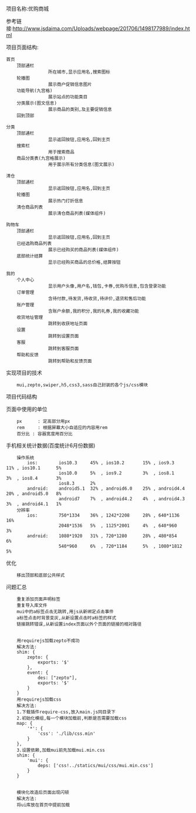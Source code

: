 项目名称:优购商城

参考链接:http://www.jsdaima.com/Uploads/webpage/201706/1498177989/index.html

项目页面结构:

	首页
		顶部通栏
					所在城市,显示应用名,搜索图标
		轮播图
					展示商户促销信息图片
		功能导航(九宫格)
					展示站点的功能类目
		分类展示(图文信息)
					展示商品的类别,及主要促销信息
		回到顶部

	分类
		顶部通栏
					显示返回按钮,应用名,回到主页
		搜索栏
					用于搜索商品
		商品分类表(九宫格展示)
					用于展示所有分类信息(图文展示)	
	
	清仓
		顶部通栏
					显示返回按钮,应用名,回到主页
		轮播图
					展示热门打折信息
		清仓商品列表
					展示清仓商品列表(媒体组件)

	购物车
		顶部通栏
					显示返回按钮,应用名,回到主页
		已经选购商品列表
					展示已经购买的商品列表(媒体组件)
		底部统计结算
					显示已经购买商品的总价格,结算按钮

	我的
		个人中心
					显示用户头像,用户名,钱包,卡券,优购币信息,包含登录功能
		订单管理
					含待付款,待发货,待收货,待评价,退货和售后功能
		账户管理
					含账户余额,我的积分,我的礼券,我的收藏功能
		收货地址管理
					跳转到收获地址页面		
		设置
					跳转到设置页面	
		客服
					跳转到客服页面	
		帮助和反馈
					跳转到帮助和反馈页面


实现项目的技术

		mui,zepto,swiper,h5,css3,sass自己封装的各个js/css模块


项目代码结构

		
页面中使用的单位

		px	    : 定高部分用px
		rem		: 根据屏幕大小自适应的内容用rem
		百分比	: 容器宽度用百分比


手机相关统计数据(百度统计6月份数据)

		操作系统
			ios:  		ios10.3 	45% , ios10.2 		15% , ios9.3 	  11% , ios10.1 	 5%	
						ios10.0 	5% 	, ios9.2 		3%  , ios8.1	  3%  , ios8.4       3% 
						ios8.3 	 	2%
			android:	android5.1  32% , android6.0    25% , android4.4  20% , android5.0 	 8%
						android7 	7%  , android4.2    4%  , android4.3  3%  , android4.1   1%						
		分辨率
			ios:		750*1334	36% , 1242*2208		28%	, 640*1136	  16%
						2048*1536	5%	, 1125*2001		4%  , 640*960	  3%
			android:	1080*1920	31% , 720*1280		28% , 480*854	  6%
						540*960		6%  , 720*1184		5%  , 1080*1812	  5%


优化

		移出顶部和底部公共样式


问题汇总

		重复添加页面声明标签
		重复导入库文件
		mui中的a标签点击无跳转,用js从新绑定点击事件
		a标签点击时背景变灰,从新设置点击时a标签的样式
		链接跳转错误,从新设置index页面以外个页面的链接的相对路径

		
		用requirejs加载zepto不成功
		解决方法:
		shim: {
        	zepto: {
            	exports: '$'
        	},
        	event: {
            	des: ["zepto"],
				exports: '$'
        	}
    	}
		用requirejs加载css
		解决方法:
		1.下载插件require-css,放入main.js同目录下
		2.初始化模组,每一个模块加载前,判断是否需要加载css
		map: {
        	'*': {
            	'css': './lib/css.min'
        	}
   		},
		3.设置依赖,加载mui前先加载mui.min.css
		shim: {
        	'mui': {
            	deps: ['css!../statics/mui/css/mui.min.css']
        	}
		}
		

		模块化改造后页面出现闪顿
		解决方法:
		将ui库放在首页中提前加载


